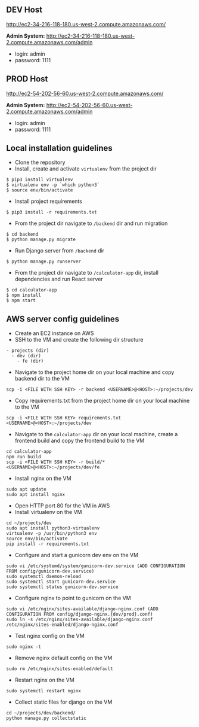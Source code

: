 ## DEV Host
http://ec2-34-216-118-180.us-west-2.compute.amazonaws.com/

**Admin System:** http://ec2-34-216-118-180.us-west-2.compute.amazonaws.com/admin
* login: admin
* password: 1111

## PROD Host
http://ec2-54-202-56-60.us-west-2.compute.amazonaws.com/

**Admin System:** http://ec2-54-202-56-60.us-west-2.compute.amazonaws.com/admin
* login: admin
* password: 1111

## Local installation guidelines

* Clone the repository
* Install, create and activate `virtualenv` from the project dir
```
$ pip3 install virtualenv
$ virtualenv env -p `which python3`
$ source env/bin/activate
```
* Install project requirements 
```
$ pip3 install -r requirements.txt
```
* From the project dir navigate to `/backend` dir and run migration 
```
$ cd backend
$ python manage.py migrate
```

* Run Django server from `/backend` dir
```
$ python manage.py runserver
```
* From the project dir navigate to `/calculator-app` dir, install dependencies and run React server 
```
$ cd calculator-app
$ npm install
$ npm start
```

## AWS server config guidelines
* Create an EC2 instance on AWS 
* SSH to the VM and create the following dir structure
```
- projects (dir)
  - dev (dir)
    - fe (dir)
```
* Navigate to the project home dir on your local machine and copy backend dir to the VM
```
scp -i <FILE WITH SSH KEY> -r backend <USERNAME>@<HOST>:~/projects/dev
```
* Copy requirements.txt from the project home dir on your local machine to the VM
```
scp -i <FILE WITH SSH KEY> requirements.txt <USERNAME>@<HOST>:~/projects/dev
```
* Navigate to the `calculator-app` dir on your local machine, 
create a frontend build and copy the frontend build to the VM
```
cd calculator-app
npm run build
scp -i <FILE WITH SSH KEY> -r build/* <USERNAME>@<HOST>:~/projects/dev/fe
```
* Install nginx on the VM
```
sudo apt update
sudo apt install nginx
```
* Open HTTP port 80 for the VM in AWS 
* Install virtualenv on the VM
```
cd ~/projects/dev
sudo apt install python3-virtualenv
virtualenv -p /usr/bin/python3 env
source env/bin/activate
pip install -r requirements.txt
```
* Configure and start a gunicorn dev env on the VM
```
sudo vi /etc/systemd/system/gunicorn-dev.service (ADD CONFIGURATION FROM config/gunicorn-dev.service)
sudo systemctl daemon-reload
sudo systemctl start gunicorn-dev.service
sudo systemctl status gunicorn-dev.service
```
* Configure nginx to point to gunicorn on the VM
```
sudo vi /etc/nginx/sites-available/django-nginx.conf (ADD CONFIGURATION FROM config/django-nginx.{dev/prod}.conf)
sudo ln -s /etc/nginx/sites-available/django-nginx.conf /etc/nginx/sites-enabled/django-nginx.conf
```
* Test nginx config on the VM
```
sudo nginx -t
```
* Remove nginx default config on the VM
```
sudo rm /etc/nginx/sites-enabled/default
```
* Restart nginx on the VM
```
sudo systemctl restart nginx
```
* Collect static files for django on the VM
```
cd ~/projects/dev/backend/
python manage.py collectstatic
```

